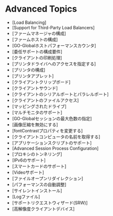 # Advanced Topics

- [Load Balancing]
- [Support for Third-Party Load Balancers]
- [ファームマネージャの構成]
- [ファームホストの構成]
- [GO-Globalホストパフォーマンスカウンタ]
- [委任サポートの構成要件]
- [クライアントの印刷処理]
- [プリンタドライバへのアクセスを指定する]
- [プリンタの構成]
- [プリンタアプレット]
- [クライアントクリップボード]
- [クライアントサウンド]
- [クライアントのシリアルポートとパラレルポート]
- [クライアントのファイルアクセス]
- [マッピングされたドライブ]
- [マルチモニタのサポート]
- [GO-Globalセッションの最大色数の指定]
- [画像圧縮を無効にする]
- [fontContrastプロパティを変更する]
- [クライアントコンピュータの名前を取得する]
- [アプリケーションスクリプトのサポート]
- [Advanced Session Process Configuration]
- [プロキシのトンネリング]
- [IPv6のサポート]
- [スマートカードのサポート]
- [Videoサポート]
- [ファイルオープンリダイレクション]
- [パフォーマンスの自動調整]
- [サイレントインストール]
- [Logファイル]
- [サポートリクエストウィザード(SRW)]
- [高解像度クライアントデバイス]